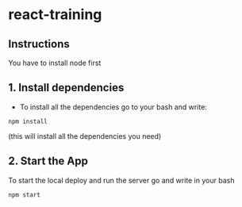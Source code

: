 # react-training

## Instructions
You have to install node first
## 1. Install dependencies
- To install all the dependencies go to your bash and write:
```
npm install
```
(this will install all the dependencies you need)

## 2. Start the App
To start the local deploy and run the server go and write in your bash
```
npm start
```
